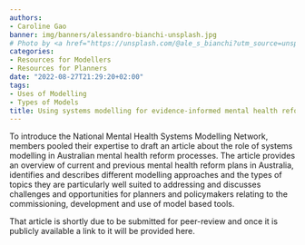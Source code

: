 ```yaml
---
authors:
- Caroline Gao
banner: img/banners/alessandro-bianchi-unsplash.jpg
# Photo by <a href="https://unsplash.com/@ale_s_bianchi?utm_source=unsplash&utm_medium=referral&utm_content=creditCopyText">Alessandro Bianchi</a> on <a href="https://unsplash.com/s/photos/research?utm_source=unsplash&utm_medium=referral&utm_content=creditCopyText">Unsplash</a>
categories:
- Resources for Modellers
- Resources for Planners
date: "2022-08-27T21:29:20+02:00"
tags:
- Uses of Modelling
- Types of Models
title: Using systems modelling for evidence-informed mental health reform in Australia.
---
```


To introduce the National Mental Health Systems Modelling Network, members pooled their expertise to draft an article about the role of systems modelling in Australian mental health reform processes. The article provides an overview of current and previous mental health reform plans in Australia, identifies and describes different modelling approaches and the types of topics they are particularly well suited to addressing and discusses challenges and opportunities for planners and policymakers relating to the commissioning, development and use of model based tools.

That article is shortly due to be submitted for peer-review and once it is publicly available a link to it will be provided here. 
